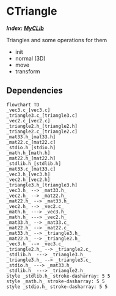 # CTriangle
___Index: [MyCLib](../README.md)___


Triangles and some operations for them
- init
- normal (3D)
- move
- transform

## Dependencies

```mermaid
flowchart TD
_vec3.c_[vec3.c]
_triangle3.c_[triangle3.c]
_vec2.c_[vec2.c]
_triangle2.h_[triangle2.h]
_triangle2.c_[triangle2.c]
_mat33.h_[mat33.h]
_mat22.c_[mat22.c]
_stdio.h_[stdio.h]
_math.h_[math.h]
_mat22.h_[mat22.h]
_stdlib.h_[stdlib.h]
_mat33.c_[mat33.c]
_vec3.h_[vec3.h]
_vec2.h_[vec2.h]
_triangle3.h_[triangle3.h]
_vec3.h_ --> _mat33.h_
_vec2.h_ --> _mat22.h_
_mat22.h_ --> _mat33.h_
_vec2.h_ --> _vec2.c_
_math.h_ ---> _vec3.h_
_math.h_ ---> _vec2.h_
_mat33.h_ --> _mat33.c_
_mat22.h_ --> _mat22.c_
_mat33.h_ --> _triangle3.h_
_mat22.h_ --> _triangle2.h_
_vec3.h_ --> _vec3.c_
_triangle2.h_ --> _triangle2.c_
_stdlib.h_ ---> _triangle3.h_
_triangle3.h_ --> _triangle3.c_
_stdio.h_ ---> _mat33.h_
_stdlib.h_ ---> _triangle2.h_
style _stdlib.h_ stroke-dasharray: 5 5
style _math.h_ stroke-dasharray: 5 5
style _stdio.h_ stroke-dasharray: 5 5

```
